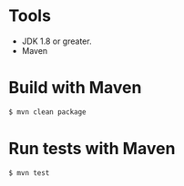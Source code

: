 # Tools

- JDK 1.8 or greater.
- Maven

# Build with Maven

```bash
$ mvn clean package
```    

# Run tests with Maven

```bash
$ mvn test
```    

